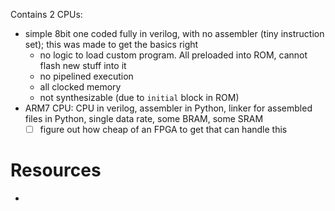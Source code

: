 Contains 2 CPUs:
- simple 8bit one coded fully in verilog, with no assembler (tiny instruction set); this was made to get the basics right
    - no logic to load custom program. All preloaded into ROM, cannot flash new stuff into it
    - no pipelined execution
    - all clocked memory
    - not synthesizable (due to `initial` block in ROM)
- ARM7 CPU: CPU in verilog, assembler in Python, linker for assembled files in Python, single data rate, some BRAM, some SRAM
    - [ ] figure out how cheap of an FPGA to get that can handle this

# Resources
- [](https://forums.xilinx.com/t5/General-Technical-Discussion/Difference-between-BRAM-DRAM-and-DMA/td-p/809324)
